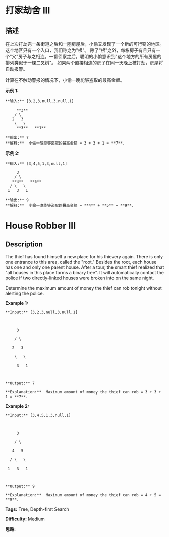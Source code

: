 # 打家劫舍 III

## 描述

在上次打劫完一条街道之后和一圈房屋后，小偷又发现了一个新的可行窃的地区。这个地区只有一个入口，我们称之为"根"。 除了"根"之外，每栋房子有且只有一个"父"房子与之相连。一番侦察之后，聪明的小偷意识到"这个地方的所有房屋的排列类似于一棵二叉树"。 如果两个直接相连的房子在同一天晚上被打劫，房屋将自动报警。

计算在不触动警报的情况下，小偷一晚能够盗取的最高金额。

**示例 1:**

    
    
    **输入:** [3,2,3,null,3,null,1]
    
         **3**
        / \
       2   3
        \   \ 
         **3**   **1**
    
    **输出:** 7 
    **解释:**  小偷一晚能够盗取的最高金额 = 3 + 3 + 1 = **7**.

**示例 2:**

    
    
    **输入:** [3,4,5,1,3,null,1]
    
         3
        / \
       **4**   **5**
      / \   \ 
     1   3   1
    
    **输出:** 9
    **解释:**  小偷一晚能够盗取的最高金额 = **4** + **5** = **9**.
    



# House Robber III

## Description



The thief has found himself a new place for his thievery again. There is only one entrance to this area, called the "root." Besides the root, each house has one and only one parent house. After a tour, the smart thief realized that "all houses in this place forms a binary tree". It will automatically contact the police if two directly-linked houses were broken into on the same night.

Determine the maximum amount of money the thief can rob tonight without alerting the police.

**Example 1:**

    
    
    **Input:** [3,2,3,null,3,null,1]
    
         3
        / \
       2   3
        \   \ 
         3   1
    
    **Output:** 7 
    **Explanation:**  Maximum amount of money the thief can rob = 3 + 3 + 1 = **7**.

**Example 2:**

    
    
    **Input:** [3,4,5,1,3,null,1]
    
         3
        / \
       4   5
      / \   \ 
     1   3   1
    
    **Output:** 9
    **Explanation:**  Maximum amount of money the thief can rob = 4 + 5 = **9**.
    


**Tags:** Tree, Depth-first Search

**Difficulty:** Medium

**思路:**
